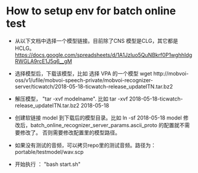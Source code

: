 # How to setup env for batch online test

- 从以下文档中选择一个模型链接。目前除了CNS 模型是CLG，其它都是HCLG。
https://docs.google.com/spreadsheets/d/1A1Jzluo5QuNBkrf0P1wghhIdgRWGLA9rcE1J5q6__gM

- 选择模型后，下载该模型，比如 选择 VPA 的一个模型
  wget http://mobvoi-oss/v1/ufile/mobvoi-speech-private/mobvoi-recognizer-server/ticwatch/2018-05-18-ticwatch-release_updateITN.tar.bz2

- 解压模型， "tar -xvf modelname". 比如
 tar -xvf  2018-05-18-ticwatch-release_updateITN.tar.bz2 2018-05-18

- 创建软链接 model 到下载后的模型目录。比如
  ln -sf 2018-05-18 model
  修改后，batch_online_recognizer_server_params.ascii_proto 的配置就不需要修改了。
  否则需要修改配置里的模型路径。

- 如果没有测试的音频，可以拷贝repo里的测试音频。路径为：
 portable/testmodel/wav.scp

- 开始执行 ： "bash start.sh"

<!--stackedit_data:
eyJoaXN0b3J5IjpbNDY2MTI4MjU1LDMwMDg0MzAyNSwtMTE1MT
g1MTU3OF19
-->